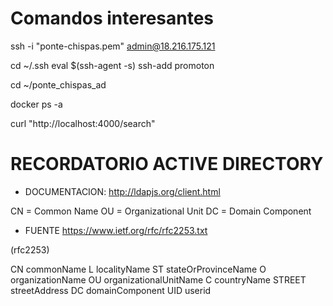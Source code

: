 # Comandos interesantes

ssh -i "ponte-chispas.pem" admin@18.216.175.121

cd ~/.ssh
eval $(ssh-agent -s)
ssh-add promoton

cd ~/ponte_chispas_ad

docker ps -a

curl "http://localhost:4000/search"


# RECORDATORIO ACTIVE DIRECTORY

- DOCUMENTACION: http://ldapjs.org/client.html

CN = Common Name
OU = Organizational Unit
DC = Domain Component


- FUENTE https://www.ietf.org/rfc/rfc2253.txt  

(rfc2253)

CN      commonName
L       localityName
ST      stateOrProvinceName
O       organizationName
OU      organizationalUnitName
C       countryName
STREET  streetAddress
DC      domainComponent
UID     userid